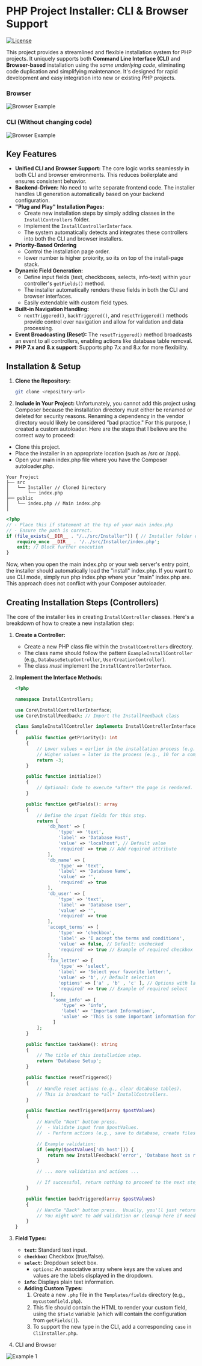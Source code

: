 # PHP Project Installer: CLI & Browser Support

[![License](https://img.shields.io/badge/license-MIT-blue.svg)](LICENSE)  <!-- Add your license file -->

This project provides a streamlined and flexible installation system for PHP projects.  It uniquely supports both **Command Line Interface (CLI)** and **Browser-based** installation using the *same underlying code*, eliminating code duplication and simplifying maintenance.  It's designed for rapid development and easy integration into new or existing PHP projects.

### Browser
![Browser Example](ExampleImages/Example1.gif)

### CLI (Without changing code)
![Browser Example](ExampleImages/Example2.gif)

## Key Features

*   **Unified CLI and Browser Support:**  The core logic works seamlessly in both CLI and browser environments.  This reduces boilerplate and ensures consistent behavior.
*   **Backend-Driven:** No need to write separate frontend code. The installer handles UI generation automatically based on your backend configuration.
*   **"Plug and Play" Installation Pages:**
    *   Create new installation steps by simply adding classes in the `InstallControllers` folder.
    *   Implement the `InstallControllerInterface`.
    *   The system automatically detects and integrates these controllers into both the CLI and browser installers.
* **Priority-Based Ordering**
    * Control the installation page order.
    * lower number is higher proiority, so its on top of the install-page stack.
*   **Dynamic Field Generation:**
    *   Define input fields (text, checkboxes, selects, info-text) within your controller's `getFields()` method.
    *   The installer automatically renders these fields in both the CLI and browser interfaces.
    *   Easily extendable with custom field types.
*   **Built-in Navigation Handling:**
    *   `nextTriggered()`, `backTriggered()`, and `resetTriggered()` methods provide control over navigation and allow for validation and data processing.
*   **Event Broadcasting (Reset):** The `resetTriggered()` method broadcasts an event to all controllers, enabling actions like database table removal.
*   **PHP 7.x and 8.x support**: Supports php 7.x and 8.x for more flexibility.

## Installation & Setup

1.  **Clone the Repository:**

    ```bash
    git clone <repository-url>
    ```

2.  **Include in Your Project:**
Unfortunately, you cannot add this project using Composer because the installation directory must either be renamed or deleted for security reasons. Renaming a dependency in the vendor directory would likely be considered "bad practice." For this purpose, I created a custom autoloader.
Here are the steps that I believe are the correct way to proceed:
- Clone this project.
- Place the installer in an appropriate location (such as /src or /app).
- Open your main index.php file where you have the Composer autoloader.php.

```
Your Project
├── src
│   └── Installer // Cloned Directory
│       └── index.php 
├── public
│   └── index.php // Main index.php
│
```
```php
<?php
// - Place this if statement at the top of your main index.php
// - Ensure the path is correct.
if (file_exists(__DIR__ . "/../src/Installer")) { // Installer folder exists!
    require_once __DIR__ . '/../src/Installer/index.php';
    exit; // Block further execution
}
```

Now, when you open the main index.php or your web server's entry point, the installer should automatically load the "install" index.php. If you want to use CLI mode, simply run php index.php where your "main" index.php are. This approach does not conflict with your Composer autoloader.





## Creating Installation Steps (Controllers)

The core of the installer lies in creating `InstallController` classes.  Here's a breakdown of how to create a new installation step:

1.  **Create a Controller:**

    *   Create a new PHP class file within the `InstallControllers` directory.
    *   The class name should follow the pattern `ExampleInstallController` (e.g., `DatabaseSetupController`, `UserCreationController`).
    *   The class *must* implement the `InstallControllerInterface`.

2.  **Implement the Interface Methods:**

    ```php
    <?php

    namespace InstallControllers;

    use Core\InstallControllerInterface;
    use Core\InstallFeedback; // Import the InstallFeedback class

    class SampleInstallController implements InstallControllerInterface
    {
        public function getPriority(): int
        {
            // Lower values = earlier in the installation process (e.g., -10 for a welcome page).
            // Higher values = later in the process (e.g., 10 for a completion page).
            return -3;
        }

        public function initialize()
        {
            // Optional: Code to execute *after* the page is rendered.  Usually not needed.
        }

        public function getFields(): array
        {
            // Define the input fields for this step.
            return [
                'db_host' => [
                    'type' => 'text',
                    'label' => 'Database Host',
                    'value' => 'localhost', // Default value
                    'required' => true // Add required attribute
                ],
                'db_name' => [
                    'type' => 'text',
                    'label' => 'Database Name',
                    'value' => '',
                    'required' => true
                ],
                'db_user' => [
                    'type' => 'text',
                    'label' => 'Database User',
                    'value' => '',
                    'required' => true
                ],
                'accept_terms' => [
                    'type' => 'checkbox',
                    'label' => 'I accept the terms and conditions',
                    'value' => false, // Default: unchecked
                    'required' => true // Example of required checkbox
                ],
                'fav_letter' => [
                    'type' => 'select',
                    'label' => 'Select your favorite letter:',
                    'value' => 'b', // Default selection
                    'options' => ['a' , 'b' , 'c' ], // Options with labels
                    'required' => true // Example of required select
                 ],
                  'some_info' => [
                     'type' => 'info',
                     'label' => 'Important Information',
                     'value' => 'This is some important information for the user.'
                  ]
            ];
        }

        public function taskName(): string
        {
            // The title of this installation step.
            return 'Database Setup';
        }

        public function resetTriggered()
        {
            // Handle reset actions (e.g., clear database tables).
            // This is broadcast to *all* InstallControllers.
        }

        public function nextTriggered(array $postValues)
        {
            // Handle "Next" button press.
            //  - Validate input from $postValues.
            //  - Perform actions (e.g., save to database, create files).

            // Example validation:
            if (empty($postValues['db_host'])) {
                return new InstallFeedback('error', 'Database host is required.');
            }

            // ... more validation and actions ...

            // If successful, return nothing to proceed to the next step.
        }

        public function backTriggered(array $postValues)
        {
            // Handle "Back" button press.  Usually, you'll just return nothing to go back.
            // You might want to add validation or cleanup here if needed.
        }
    }
    ```

3.  **Field Types:**

    *   **`text`:** Standard text input.
    *   **`checkbox`:** Checkbox (true/false).
    *   **`select`:** Dropdown select box.
        *   `options`: An associative array where keys are the values and values are the labels displayed in the dropdown.
    *    **`info`:** Displays plain text information.
    *   **Adding Custom Types:**
        1.  Create a new `.php` file in the `Templates/fields` directory (e.g., `mycustomfield.php`).
        2.  This file should contain the HTML to render your custom field, using the `$field` variable (which will contain the configuration from `getFields()`).
        3.  To support the new type in the CLI, add a corresponding `case` in `CliInstaller.php`.

4. CLI and Browser

![Example 1](ExampleImages/1741294754.png)